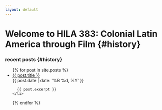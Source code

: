 ```yaml
---
layout: default 
---
```


# Welcome to HILA 383: Colonial Latin America through Film {#history}

### recent posts {#history}

<ul>
  {% for post in site.posts %}
    <li>
      <a href="/383F2017{{ post.url }}">{{ post.title }}</a>  
      <br>
      {{ post.date | date: '%B %d, %Y' }}

      {{ post.excerpt }}
    </li>
  {% endfor %}
</ul>
